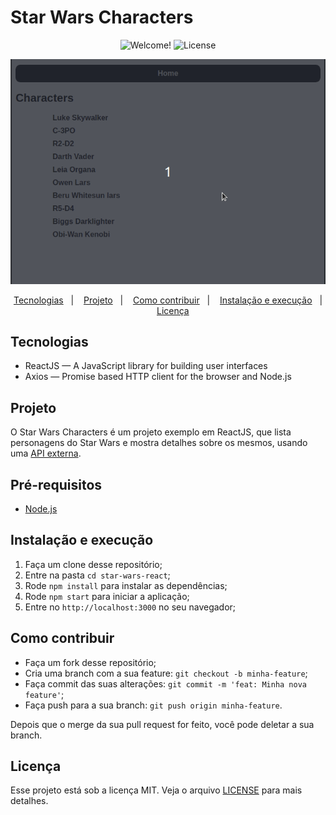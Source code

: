 # Star Wars Characters

<p align="center">
  <img src="https://img.shields.io/static/v1?label=PRs&message=welcome&color=7159c1&labelColor=000000" alt="Welcome!" />
  <img alt="License" src="https://img.shields.io/static/v1?label=license&message=MIT&color=7159c1&labelColor=000000">
</p>

<p align="center">
  <img src=".github/star wars example.gif">
</p>

<p align="center">
  <a href="#tecnologias">Tecnologias</a>&nbsp;&nbsp;&nbsp;|&nbsp;&nbsp;&nbsp;
  <a href="#projeto">Projeto</a>&nbsp;&nbsp;&nbsp;|&nbsp;&nbsp;&nbsp;
  <a href="#como-contribuir">Como contribuir</a>&nbsp;&nbsp;&nbsp;|&nbsp;&nbsp;&nbsp;
  <a href="#instalação-e-execução">Instalação e execução</a>&nbsp;&nbsp;&nbsp;|&nbsp;&nbsp;&nbsp;
  <a href="#licença">Licença</a>
</p>

## Tecnologias

- ReactJS — A JavaScript library for building user interfaces
- Axios — Promise based HTTP client for the browser and Node.js

## Projeto

O Star Wars Characters é um projeto exemplo em ReactJS, que lista personagens do Star Wars e mostra detalhes sobre os mesmos, usando uma [API externa](https://swapi.dev/).

## Pré-requisitos

- [Node.js](https://nodejs.org/en/)

## Instalação e execução

1. Faça um clone desse repositório;
2. Entre na pasta `cd star-wars-react`;
3. Rode `npm install` para instalar as dependências;
4. Rode `npm start` para iniciar a aplicação;
5. Entre no `http://localhost:3000` no seu navegador;

## Como contribuir

- Faça um fork desse repositório;
- Cria uma branch com a sua feature: `git checkout -b minha-feature`;
- Faça commit das suas alterações: `git commit -m 'feat: Minha nova feature'`;
- Faça push para a sua branch: `git push origin minha-feature`.

Depois que o merge da sua pull request for feito, você pode deletar a sua branch.

## Licença

Esse projeto está sob a licença MIT. Veja o arquivo [LICENSE](LICENSE.md) para mais detalhes.
